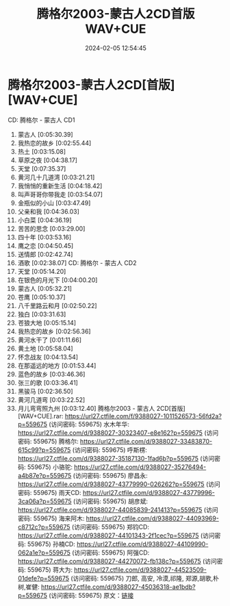 ﻿---
title: 腾格尔2003-蒙古人2CD首版WAV+CUE
date: 2024-02-05 12:54:45
categories: WAV车载音乐、镜像
tags: 华语中文
---
# 腾格尔2003-蒙古人2CD[首版][WAV+CUE]

CD: 腾格尔 - 蒙古人 CD1
01. 蒙古人 [0:05:30.39]
02. 我热恋的故乡 [0:02:55.44]
03. 热土 [0:03:15.08]
04. 草原之夜 [0:04:38.17]
05. 天堂 [0:07:35.37]
06. 黄河几十几道湾 [0:03:21.21]
07. 我悄悄的重新生活 [0:04:18.42]
08. 叫声哥哥你带我走 [0:03:54.07]
09. 金瓶似的小山 [0:03:47.49]
10. 父亲和我 [0:04:36.03]
11. 小白菜 [0:04:36.19]
12. 苦苦的思念 [0:03:29.00]
13. 四十年 [0:03:53.16]
14. 鹰之恋 [0:04:50.45]
15. 送情郎 [0:02:42.74]
16. 酒歌 [0:02:38.07]
CD: 腾格尔 - 蒙古人 CD2
01. 天堂 [0:05:14.20]
02. 在银色的月光下 [0:04:00.20]
03. 蒙古人 [0:05:32.21]
04. 苍鹰 [0:05:10.37]
05. 八千里路云和月 [0:02:50.22]
06. 独白 [0:03:31.63]
07. 苍狼大地 [0:05:15.14]
08. 我热恋的故乡 [0:02:56.36]
09. 黄河水干了 [0:01:11.66]
10. 黄土地 [0:05:58.04]
11. 怀念战友 [0:04:13.54]
12. 在那遥远的地方 [0:01:53.44]
13. 蓝色的故乡 [0:03:46.36]
14. 张三的歌 [0:03:36.41]
15. 黑骏马 [0:02:36.50]
16. 黄河几道弯 [0:03:22.52]
17. 月儿弯弯照九州 [0:03:12.40]
腾格尔2003 - 蒙古人 2CD[首版][WAV+CUE].rar: https://url27.ctfile.com/f/9388027-1011526573-56fd2a?p=559675
(访问密码: 559675)
水木年华: https://url27.ctfile.com/d/9388027-30323407-e8e162?p=559675
(访问密码: 559675)
腾格尔: https://url27.ctfile.com/d/9388027-33483870-615c99?p=559675
(访问密码: 559675)
呼斯楞: https://url27.ctfile.com/d/9388027-35187130-1fad6b?p=559675
(访问密码: 559675)
小骆驼: https://url27.ctfile.com/d/9388027-35276494-a4b87e?p=559675
(访问密码: 559675)
廖昌永: https://url27.ctfile.com/d/9388027-43779990-026262?p=559675
(访问密码: 559675)
雨天CD: https://url27.ctfile.com/d/9388027-43779996-3ca06a?p=559675
(访问密码: 559675)
胡彦斌: https://url27.ctfile.com/d/9388027-44085839-241413?p=559675
(访问密码: 559675)
海来阿木: https://url27.ctfile.com/d/9388027-44093969-c8712c?p=559675
(访问密码: 559675)
郑钧CD: https://url27.ctfile.com/d/9388027-44101343-2f1cec?p=559675
(访问密码: 559675)
孙楠CD: https://url27.ctfile.com/d/9388027-44109990-062a1e?p=559675
(访问密码: 559675)
阿强CD: https://url27.ctfile.com/d/9388027-44270072-fb138c?p=559675
(访问密码: 559675)
蒋大为: https://url27.ctfile.com/d/9388027-44523509-01defe?p=559675
(访问密码: 559675)
刀郎, 高安, 冷漠,祁隆, 郑源,胡歌,朴树,崔健: https://url27.ctfile.com/d/9388027-45036318-ae1bdb?p=559675
(访问密码: 559675)
原文：[链接](https://blog.sina.com.cn/s/blog_1647c7e76010314dq.html)